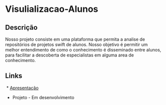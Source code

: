 # Visulializacao-Alunos

 ## Descrição

Nosso projeto consiste em uma plataforma que permita a analise de repositórios de projetos swift de alunos. Nosso objetivo é permitir um melhor entendimento de como o conhecimento é disseminado entre alunos, para facilitar a descoberta de especialistas em alguma area de conhecimento.
 
 ## Links
 
  * [Apresentação](https://github.com/FilipeJrd/Visualizacao-Alunos/raw/master/Presentations/proposta.pdf)
  * Projeto - Em desenvolvimento
